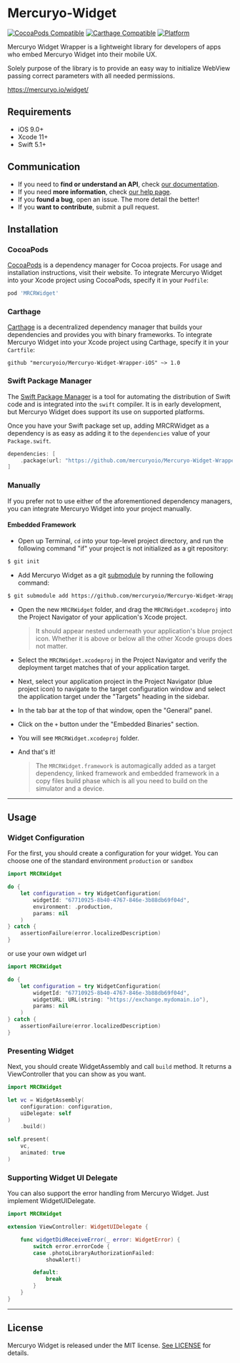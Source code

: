 # Mercuryo-Widget

[![CocoaPods Compatible](https://img.shields.io/cocoapods/v/MRCRWidget.svg)](https://img.shields.io/cocoapods/v/MRCRWidget.svg)
[![Carthage Compatible](https://img.shields.io/badge/Carthage-compatible-4BC51D.svg?style=flat)](https://github.com/Carthage/Carthage)
[![Platform](https://img.shields.io/cocoapods/p/MRCRWidget.svg?style=flat)](http://cocoadocs.org/docsets/MRCRWidget)

Mercuryo Widget Wrapper is a lightweight library for developers of apps who embed Mercuryo Widget into their mobile UX.

Solely purpose of the library is to provide an easy way to initialize WebView passing correct parameters with all needed permissions.

https://mercuryo.io/widget/

## Requirements

- iOS 9.0+
- Xcode 11+
- Swift 5.1+

## Communication

- If you need to **find or understand an API**, check [our documentation](https://mercuryoio.github.io/Mercuryo-Widget-Wrapper-iOS/).
- If you need **more information**, check [our help page](https://help.mercuryo.io/en/articles/4519473-mercuryo-widget-faq).
- If you **found a bug**, open an issue. The more detail the better!
- If you **want to contribute**, submit a pull request.


## Installation

### CocoaPods

[CocoaPods](https://cocoapods.org) is a dependency manager for Cocoa projects. For usage and installation instructions, visit their website. To integrate Mercuryo Widget into your Xcode project using CocoaPods, specify it in your `Podfile`:

```ruby
pod 'MRCRWidget'
```

### Carthage

[Carthage](https://github.com/Carthage/Carthage) is a decentralized dependency manager that builds your dependencies and provides you with binary frameworks. To integrate Mercuryo Widget into your Xcode project using Carthage, specify it in your `Cartfile`:

```ogdl
github "mercuryoio/Mercuryo-Widget-Wrapper-iOS" ~> 1.0
```

### Swift Package Manager

The [Swift Package Manager](https://swift.org/package-manager/) is a tool for automating the distribution of Swift code and is integrated into the `swift` compiler. It is in early development, but Mercuryo Widget does support its use on supported platforms.

Once you have your Swift package set up, adding MRCRWidget as a dependency is as easy as adding it to the `dependencies` value of your `Package.swift`.

```swift
dependencies: [
    .package(url: "https://github.com/mercuryoio/Mercuryo-Widget-Wrapper-iOS.git", .upToNextMajor(from: "1.0.0"))
]
```

### Manually

If you prefer not to use either of the aforementioned dependency managers, you can integrate Mercuryo Widget into your project manually.

#### Embedded Framework

- Open up Terminal, `cd` into your top-level project directory, and run the following command "if" your project is not initialized as a git repository:

```bash
$ git init
```

- Add Mercuryo Widget as a git [submodule](http://git-scm.com/docs/git-submodule) by running the following command:

```bash
$ git submodule add https://github.com/mercuryoio/Mercuryo-Widget-Wrapper-iOS.git
```

- Open the new `MRCRWidget` folder, and drag the `MRCRWidget.xcodeproj` into the Project Navigator of your application's Xcode project.

    > It should appear nested underneath your application's blue project icon. Whether it is above or below all the other Xcode groups does not matter.

- Select the `MRCRWidget.xcodeproj` in the Project Navigator and verify the deployment target matches that of your application target.
- Next, select your application project in the Project Navigator (blue project icon) to navigate to the target configuration window and select the application target under the "Targets" heading in the sidebar.
- In the tab bar at the top of that window, open the "General" panel.
- Click on the `+` button under the "Embedded Binaries" section.
- You will see `MRCRWidget.xcodeproj` folder.

- And that's it!

  > The `MRCRWidget.framework` is automagically added as a target dependency, linked framework and embedded framework in a copy files build phase which is all you need to build on the simulator and a device.

---

## Usage

### Widget Configuration

For the first, you should create a configuration for your widget. You can choose one of the standard environment `production` or `sandbox`

```swift
import MRCRWidget

do {
    let configuration = try WidgetConfiguration(
        widgetId: "67710925-8b40-4767-846e-3b88db69f04d",
        environment: .production,
        params: nil
    )
} catch {
    assertionFailure(error.localizedDescription)
}

```

or use your own widget url

```swift
import MRCRWidget

do {
    let configuration = try WidgetConfiguration(
        widgetId: "67710925-8b40-4767-846e-3b88db69f04d",
        widgetURL: URL(string: "https://exchange.mydomain.io"),
        params: nil
    )
} catch {
    assertionFailure(error.localizedDescription)
}
```

### Presenting Widget

Next, you should create WidgetAssembly and call `build` method. It returns a ViewController that you can show as you want.

```swift
import MRCRWidget

let vc = WidgetAssembly(
    configuration: configuration,
    uiDelegate: self
)
    .build()

self.present(
    vc,
    animated: true
)
```

### Supporting Widget UI Delegate

You can also support the error handling from Mercuryo Widget. Just implement WidgetUIDelegate.

```swift
import MRCRWidget

extension ViewController: WidgetUIDelegate {

    func widgetDidReceiveError(_ error: WidgetError) {
        switch error.errorCode {
        case .photoLibraryAuthorizationFailed:
            showAlert()

        default:
            break
        }
    }
}
```

---

## License

Mercuryo Widget is released under the MIT license. [See LICENSE](https://github.com/mercuryoio/Mercuryo-Widget-Wrapper-iOS/blob/master/LICENSE.md) for details.
